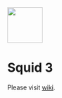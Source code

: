 <img src="https://github.com/CIRDLES/DRAKE/blob/master/logos/Squid/SquidLogo.ico" width="80">

Squid 3
=======

Please visit [wiki](https://github.com/CIRDLES/Squid/wiki).
